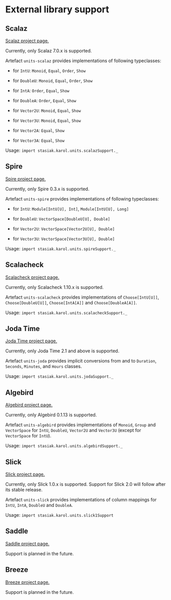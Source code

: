 External library support
========================

Scalaz
------

[Scalaz project page.](https://github.com/scalaz/scalaz)

Currently, only Scalaz 7.0.x is supported.

Artefact `units-scalaz` provides implementations of following typeclasses:

* for `IntU`: `Monoid`, `Equal`, `Order`, `Show`

* for `DoubleU`: `Monoid`, `Equal`, `Order`, `Show`

* for `IntA`: `Order`, `Equal`, `Show`

* for `DoubleA`: `Order`, `Equal`, `Show`

* for `Vector2U`: `Monoid`, `Equal`, `Show`

* for `Vector3U`: `Monoid`, `Equal`, `Show`

* for `Vector2A`: `Equal`, `Show`

* for `Vector3A`: `Equal`, `Show`

Usage: `import stasiak.karol.units.scalazSupport._`

Spire
-----

[Spire project page.](https://github.com/non/spire)

Currently, only Spire 0.3.x is supported.

Artefact `units-spire` provides implementations of following typeclasses:

* for `IntU`: `Module[IntU[U], Int]`, `Module[IntU[U], Long]`

* for `DoubleU`: `VectorSpace[DoubleU[U], Double]`

* for `Vector2U`: `VectorSpace[Vector2U[U], Double]`

* for `Vector3U`: `VectorSpace[Vector3U[U], Double]`

Usage: `import stasiak.karol.units.spireSupport._`

Scalacheck
----------

[Scalacheck project page.](https://github.com/rickynils/scalacheck)

Currently, only Scalacheck 1.10.x is supported.

Artefact `units-scalacheck` provides implementations of `Choose[IntU[U]]`, `Choose[DoubleU[U]]`, `Choose[IntA[A]]` and `Choose[DoubleA[A]]`.

Usage: `import stasiak.karol.units.scalacheckSupport._`

Joda Time
---------

[Joda Time project page.](http://joda-time.sourceforge.net/)

Currently, only Joda Time 2.1 and above is supported.

Artefact `units-joda` provides implicit conversions from and to `Duration`, `Seconds`, `Minutes`, and `Hours` classes.

Usage: `import stasiak.karol.units.jodaSupport._`

Algebird
--------

[Algebird project page.](https://github.com/twitter/algebird)

Currently, only Algebird 0.1.13 is supported.

Artefact `units-algebird` provides implementations of `Monoid`, `Group` and `VectorSpace` for `IntU`, `DoubleU`, `Vector2U` and `Vector3U` (except for `VectorSpace` for `IntU`).

Usage: `import stasiak.karol.units.algebirdSupport._`

Slick
-----

[Slick project page.](http://slick.typesafe.com)

Currently, only Slick 1.0.x is supported. Support for Slick 2.0 will follow after its stable release.

Artefact `units-slick` provides implementations of column mappings for `IntU`, `IntA`, `DoubleU` and `DoubleA`.

Usage: `import stasiak.karol.units.slick1Support`

Saddle
------

[Saddle project page.](https://github.com/saddle/saddle)

Support is planned in the future.

Breeze
------

[Breeze project page.](https://github.com/dlwh/breeze)

Support is planned in the future.
